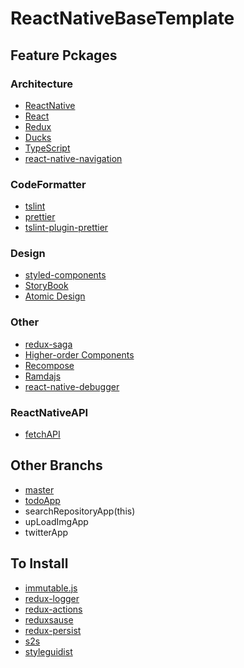 # ReactNativeBaseTemplate

## Feature Pckages

### Architecture

- [ReactNative](https://github.com/facebook/react-native)
- [React](https://github.com/facebook/react/)
- [Redux](https://github.com/reduxjs/redux)
- [Ducks](https://github.com/erikras/ducks-modular-redux)
- [TypeScript](https://github.com/Microsoft/TypeScript)
- [react-native-navigation](https://github.com/wix/react-native-navigation)

### CodeFormatter

- [tslint](https://github.com/palantir/tslint)
- [prettier](https://github.com/prettier/prettier)
- [tslint-plugin-prettier](https://github.com/ikatyang/tslint-plugin-prettier)

### Design

- [styled-components](https://github.com/storybooks/storybook)
- [StoryBook](https://github.com/storybooks/storybook)
- [Atomic Design](http://atomicdesign.bradfrost.com/)

### Other

- [redux-saga](https://github.com/redux-saga/redux-saga)
- [Higher-order Components](https://reactjs.org/docs/higher-order-components.html)
- [Recompose](https://github.com/acdlite/recompose)
- [Ramdajs](https://github.com/ramda/ramda)
- [react-native-debugger](https://github.com/jhen0409/react-native-debugger)

### ReactNativeAPI

- [fetchAPI](https://facebook.github.io/react-native/docs/network.html)

## Other Branchs

- [master](https://github.com/mrsekut/react-native-base-templates/tree/master)
- [todoApp](https://github.com/clomaru/react-native-base-templates/tree/todoApp)
- searchRepositoryApp(this)
- upLoadImgApp
- twitterApp

## To Install

- [immutable.js](https://github.com/facebook/immutable-js)
- [redux-logger](https://github.com/evgenyrodionov/redux-logger)
- [redux-actions](https://github.com/redux-utilities/redux-actions)
- [reduxsause](https://github.com/infinitered/reduxsauce)
- [redux-persist](https://github.com/rt2zz/redux-persist)
- [s2s](https://github.com/akameco/s2s)
- [styleguidist](https://github.com/styleguidist/react-styleguidist)

